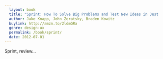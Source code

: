```yaml
---
  layout: book
  title: "Sprint: How To Solve Big Problems and Test New Ideas in Just Five Days"
  author: Jake Knapp, John Zeratsky, Braden Kowitz
  buylink: http://amzn.to/2ldmGRa
  genre: design-ux
  permalink: /book/sprint/
  date: 2012-07-01
---
```


Sprint, review...